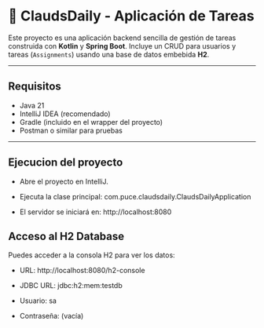 # 📝 ClaudsDaily - Aplicación de Tareas

Este proyecto es una aplicación backend sencilla de gestión de tareas construida con **Kotlin** y **Spring Boot**. Incluye un CRUD para usuarios y tareas (`Assignments`) usando una base de datos embebida **H2**.

---

## Requisitos

- Java 21
- IntelliJ IDEA (recomendado)
- Gradle (incluido en el wrapper del proyecto)
- Postman o similar para pruebas

---

## Ejecucion del proyecto

- Abre el proyecto en IntelliJ.

- Ejecuta la clase principal:
com.puce.claudsdaily.ClaudsDailyApplication

- El servidor se iniciará en:
http://localhost:8080

## Acceso al H2 Database

Puedes acceder a la consola H2 para ver los datos:

- URL: http://localhost:8080/h2-console

- JDBC URL: jdbc:h2:mem:testdb

- Usuario: sa

- Contraseña: (vacía)

